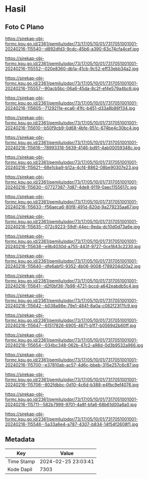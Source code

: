 # Hasil

## Foto C Plano

https://sirekap-obj-formc.kpu.go.id/2361/pemilu/pdpr/73/17/05/10/01/7317051001001-20240216-115540--d892dfd3-9cdc-45b6-a390-63c74cfa4cef.jpg

https://sirekap-obj-formc.kpu.go.id/2361/pemilu/pdpr/73/17/05/10/01/7317051001001-20240216-115552--020e8360-db1a-41cb-9c52-eff33ebb34a2.jpg

https://sirekap-obj-formc.kpu.go.id/2361/pemilu/pdpr/73/17/05/10/01/7317051001001-20240216-115557--90acb5bc-06a6-45da-8c2f-ef4e579a4bc6.jpg

https://sirekap-obj-formc.kpu.go.id/2361/pemilu/pdpr/73/17/05/10/01/7317051001001-20240216-115605--7129211e-eca6-41fc-b451-d33a8b86f134.jpg

https://sirekap-obj-formc.kpu.go.id/2361/pemilu/pdpr/73/17/05/10/01/7317051001001-20240216-115610--b50f9cb9-0d68-4bfe-951c-674be4c30bc4.jpg

https://sirekap-obj-formc.kpu.go.id/2361/pemilu/pdpr/73/17/05/10/01/7317051001001-20240216-115616--78993318-5639-4146-bd91-4ab00059348c.jpg

https://sirekap-obj-formc.kpu.go.id/2361/pemilu/pdpr/73/17/05/10/01/7317051001001-20240216-115621--68e1cba9-b12a-4cf4-8862-08be90307e23.jpg

https://sirekap-obj-formc.kpu.go.id/2361/pemilu/pdpr/73/17/05/10/01/7317051001001-20240216-115630--07727387-7d87-4de8-9119-0aec1155617c.jpg

https://sirekap-obj-formc.kpu.go.id/2361/pemilu/pdpr/73/17/05/10/01/7317051001001-20240216-115633--f56aeca6-80f8-491d-820d-9a279235aa67.jpg

https://sirekap-obj-formc.kpu.go.id/2361/pemilu/pdpr/73/17/05/10/01/7317051001001-20240216-115635--072c9223-59df-44ec-9eda-dc10d0d73a6e.jpg

https://sirekap-obj-formc.kpu.go.id/2361/pemilu/pdpr/73/17/05/10/01/7317051001001-20240216-115638--e9b4030d-a755-443f-9727-0ce1843c2230.jpg

https://sirekap-obj-formc.kpu.go.id/2361/pemilu/pdpr/73/17/05/10/01/7317051001001-20240216-115640--dfe6abf0-9352-4b06-9008-f789204d20a2.jpg

https://sirekap-obj-formc.kpu.go.id/2361/pemilu/pdpr/73/17/05/10/01/7317051001001-20240216-115641--d2f0bf36-7b98-4721-bccd-a642eabdb5c4.jpg

https://sirekap-obj-formc.kpu.go.id/2361/pemilu/pdpr/73/17/05/10/01/7317051001001-20240216-115642--b038a98e-79e1-4841-8a0a-c082f23f7fc9.jpg

https://sirekap-obj-formc.kpu.go.id/2361/pemilu/pdpr/73/17/05/10/01/7317051001001-20240216-115647--61517826-6905-4671-b1f7-b0569d2b60ff.jpg

https://sirekap-obj-formc.kpu.go.id/2361/pemilu/pdpr/73/17/05/10/01/7317051001001-20240216-115654--034bc348-062b-47c2-a98d-0d3b9532a966.jpg

https://sirekap-obj-formc.kpu.go.id/2361/pemilu/pdpr/73/17/05/10/01/7317051001001-20240216-115700--e37810ab-ac57-4d6c-bbeb-315e257c6c87.jpg

https://sirekap-obj-formc.kpu.go.id/2361/pemilu/pdpr/73/17/05/10/01/7317051001001-20240216-115706--802fdbbc-0d10-4c6d-b388-e4fbc9ef4076.jpg

https://sirekap-obj-formc.kpu.go.id/2361/pemilu/pdpr/73/17/05/10/01/7317051001001-20240216-115711--582b7999-9701-4a8f-bfa6-68b61d00a6a0.jpg

https://sirekap-obj-formc.kpu.go.id/2361/pemilu/pdpr/73/17/05/10/01/7317051001001-20240216-115546--5a33a6e4-a787-4307-b834-14f54f2608f1.jpg


## Metadata

| Key        | Value               |
| ---------- | ------------------- |
| Time Stamp | 2024-02-25 23:03:41 |
| Kode Dapil | 7303                |



